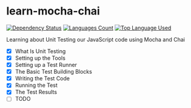 # learn-mocha-chai

[![Dependency Status](https://david-dm.org/palashmon/learn-webpack/dev-status.svg)](https://david-dm.org/palashmon/learn-webpack)
[![Languages Count](https://img.shields.io/github/languages/count/palashmon/learn-webpack.svg)](https://github.com/palashmon/learn-webpack/search?l=javascript)
[![Top Language Used](https://img.shields.io/github/languages/top/palashmon/learn-webpack.svg)](https://github.com/palashmon/learn-webpack/search?l=javascript)
&nbsp;

Learning about Unit Testing our JavaScript code using Mocha and Chai

*   [x] What Is Unit Testing
*   [x] Setting up the Tools
*   [x] Setting up a Test Runner
*   [x] The Basic Test Building Blocks
*   [x] Writing the Test Code
*   [x] Running the Test
*   [x] The Test Results
*   [ ] TODO
